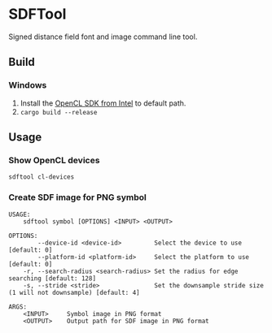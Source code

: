 # SDFTool
Signed distance field font and image command line tool.

## Build

### Windows

1. Install the [OpenCL SDK from Intel](https://software.intel.com/content/www/cn/zh/develop/tools/opencl-sdk.html?wapkw=OpenCL%20SDK) to default path.
2. `cargo build --release`

## Usage

### Show OpenCL devices
```
sdftool cl-devices
```

### Create SDF image for PNG symbol
```
USAGE:
    sdftool symbol [OPTIONS] <INPUT> <OUTPUT>

OPTIONS:
        --device-id <device-id>         Select the device to use [default: 0]
        --platform-id <platform-id>     Select the platform to use [default: 0]
    -r, --search-radius <search-radius> Set the radius for edge searching [default: 128]
    -s, --stride <stride>               Set the downsample stride size (1 will not downsample) [default: 4]

ARGS:
    <INPUT>     Symbol image in PNG format
    <OUTPUT>    Output path for SDF image in PNG format
```
